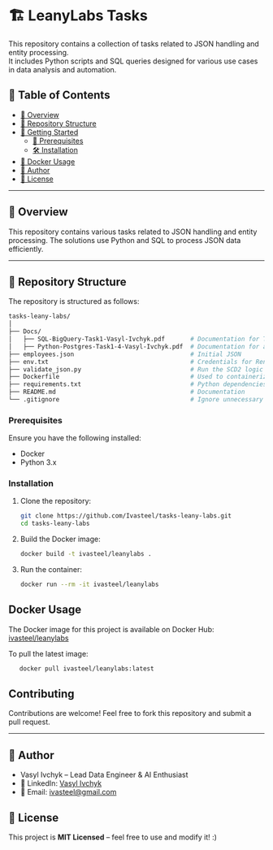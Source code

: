 # 🏗️ LeanyLabs Tasks

This repository contains a collection of tasks related to JSON handling and entity processing.  
It includes Python scripts and SQL queries designed for various use cases in data analysis and automation.

## 📑 Table of Contents

- [📌 Overview](#📌-overview)
- [📁 Repository Structure](#📁-repository-structure)
- [🚀 Getting Started](#🚀-getting-started)
   - [🔹 Prerequisites](#🔹-prerequisites)
   - [🛠️ Installation](#🛠️-installation)
- [🐳 Docker Usage](#🐳-docker-usage)
- [👤 Author](#👤-author)
- [📜 License](#📜-license)

---

## 📌 Overview

This repository contains various tasks related to JSON handling and entity processing. 
The solutions use Python and SQL to process JSON data efficiently.

---

## 📁 Repository Structure

The repository is structured as follows:

```bash
tasks-leany-labs/
│
├── Docs/
│   ├── SQL-BigQuery-Task1-Vasyl-Ivchyk.pdf       # Documentation for Task 1 in GCP BigQuery
│   ├── Python-Postgres-Task1-4-Vasyl-Ivchyk.pdf  # Documentation for all tasks in Python/PosgreSQL
├── employees.json                                # Initial JSON
├── env.txt                                       # Credentials for Render's PostgreSQL, should be renamed to .env
├── validate_json.py                              # Run the SCD2 logic of merging new data to JSON file / PostgreSQL 
├── Dockerfile                                    # Used to containerize the project
├── requirements.txt                              # Python dependencies (if needed)
├── README.md                                     # Documentation
└── .gitignore                                    # Ignore unnecessary files
```

### Prerequisites

Ensure you have the following installed:
- Docker
- Python 3.x

### Installation

1. Clone the repository:
   ```sh
   git clone https://github.com/Ivasteel/tasks-leany-labs.git
   cd tasks-leany-labs
   ```

2. Build the Docker image:
   ```sh
   docker build -t ivasteel/leanylabs .
   ```

3. Run the container:
   ```sh
   docker run --rm -it ivasteel/leanylabs
   ```


## Docker Usage

The Docker image for this project is available on Docker Hub:
[ivasteel/leanylabs](https://hub.docker.com/repository/docker/ivasteel/leanylabs/general)

To pull the latest image:
```sh
   docker pull ivasteel/leanylabs:latest
```

## Contributing

Contributions are welcome! Feel free to fork this repository and submit a pull request.

---

## 📌 Author

* Vasyl Ivchyk – Lead Data Engineer & AI Enthusiast
* 💼 LinkedIn: [Vasyl Ivchyk](https://www.linkedin.com/in/vasyl-ivchyk-1a0b1358/)
* 📧 Email: [ivasteel@gmail.com]()

## 📜 License

This project is **MIT Licensed** – feel free to use and modify it! :)
